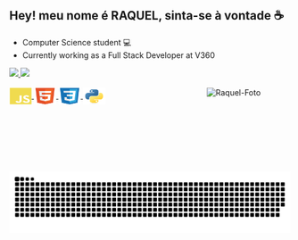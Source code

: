 ## Hey! meu nome é RAQUEL, sinta-se à vontade ☕


- Computer Science student 💻
- Currently working as a Full Stack Developer at V360

 <div>
  <a href="https://github.com/raquelsantoss">
  <img height="180em" src="https://github-readme-stats.vercel.app/api?username=raquelsantoss&show_icons=false&theme=midnight-purple&include_all_commits=true&count_private=true"/>
  <img height="180em" src="https://github-readme-stats.vercel.app/api/top-langs/?username=raquelsantoss&layout=compact&langs_count=16&theme=midnight-purple"/>
  
</div>
  

  <div style="display: inline_block"><br>
  <img align="center" alt="Raquel-Js" height="30" width="40" src="https://raw.githubusercontent.com/devicons/devicon/master/icons/javascript/javascript-plain.svg">
  <img align="center" alt="Raquel-HTML" height="30" width="40" src="https://raw.githubusercontent.com/devicons/devicon/master/icons/html5/html5-original.svg">
  <img align="center" alt="Raquel-CSS" height="30" width="40" src="https://raw.githubusercontent.com/devicons/devicon/master/icons/css3/css3-original.svg">
  <img align="center" alt="Raquel-Python" height="30" width="40" src="https://raw.githubusercontent.com/devicons/devicon/master/icons/python/python-original.svg">
  <img align="right" alt="Raquel-Foto" height="150" width="150" src="https://media.discordapp.net/attachments/842198718106042389/876293332677042186/download20210806233008.png?width=389&height=389"
 
 </div>
   
![Snake animation](https://github.com/raquelsantoss/raquelsantoss/blob/output/github-contribution-grid-snake.svg)
    
     
  
##
